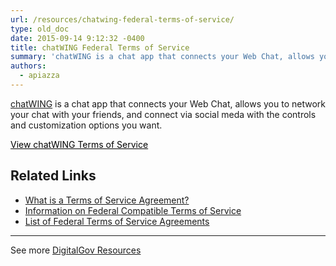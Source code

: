 ```yaml
---
url: /resources/chatwing-federal-terms-of-service/
type: old_doc
date: 2015-09-14 9:12:32 -0400
title: chatWING Federal Terms of Service
summary: 'chatWING is a chat app that connects your Web Chat, allows you to network your chat with your friends, and connect via social meda with the controls and customization options you want.   View chatWING Terms of Service Related Links What is a Terms of Service Agreement? Information on Federal Compatible Terms of Service List'
authors:
  - apiazza
---
```


[chatWING](http://chatwing.com/) is a chat app that connects your Web Chat, allows you to network your chat with your friends, and connect via social meda with the controls and customization options you want.

 

<a class="button" style="color: #000000" href="https://www.eventbrite.com/e/nih-digital-summit-2015-optimizing-digital-to-reach-patients-scientists-clinicians-and-the-public-registration-17713373176">View chatWING Terms of Service</a>

## Related Links

  * [What is a Terms of Service Agreement?](https://www.WHATEVER/2014/05/13/what-is-a-terms-of-service-and-how-do-i-get-one/)
  * [Information on Federal Compatible Terms of Service](https://www.WHATEVER/resources/federal-compatible-terms-of-service-agreements/)
  * [List of Federal Terms of Service Agreements](https://www.WHATEVER/resources/federal-compatible-terms-of-service-agreements/)

 

* * *

 

See more [DigitalGov Resources](https://www.WHATEVER/resources/)
